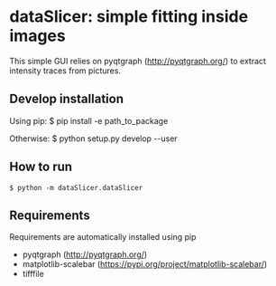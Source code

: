 dataSlicer: simple fitting inside images
========================================

This simple GUI relies on pyqtgraph (http://pyqtgraph.org/) to extract intensity traces from pictures.

Develop installation
--------------------
Using pip:
    $ pip install -e path_to_package

Otherwise:
    $ python setup.py develop --user

How to run
----------
    $ python -m dataSlicer.dataSlicer

Requirements
------------
Requirements are automatically installed using pip

* pyqtgraph (http://pyqtgraph.org/)
* matplotlib-scalebar (https://pypi.org/project/matplotlib-scalebar/)
* tifffile
